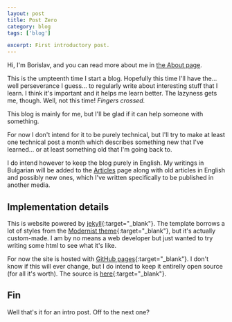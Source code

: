 ```yaml
---
layout: post
title: Post Zero
category: blog
tags: ['blog']

excerpt: First introductory post.
---
```


Hi, I'm Borislav, and you can read more about me in [the About page](/about).

This is the umpteenth time I start a blog. Hopefully this time I'll have the... well perseverance I guess... to regularly write about interesting stuff that I learn. I think it's important and it helps me learn better. The lazyness gets me, though. Well, not this time! *Fingers crossed.*

This blog is mainly for me, but I'll be glad if it can help someone with something.

For now I don't intend for it to be purely technical, but I'll try to make at least one technical post a month which describes something new that I've learned... or at least something old that I'm going back to.

I do intend however to keep the blog purely in English. My writings in Bulgarian will be added to the [Articles](/articles) page along with old articles in English and possibly new ones, which I've written specifically to be published in another media.

## Implementation details

This is website powered by [jekyll](https://jekyllrb.com){:target="_blank"}. The template borrows a lot of styles from the [Modernist theme](https://github.com/pages-themes/modernist){:target="_blank"}, but it's actually custom-made. I am by no means a web developer but just wanted to try writing some html to see what it's like.

For now the site is hosted with [GitHub pages](https://pages.github.com/){:target="_blank"}. I don't know if this will ever change, but I do intend to keep it entirelly open source (for all it's worth). The source is [here](https://github.com/iboB/ibob.github.com){:target="_blank"}.

## Fin

Well that's it for an intro post. Off to the next one?
